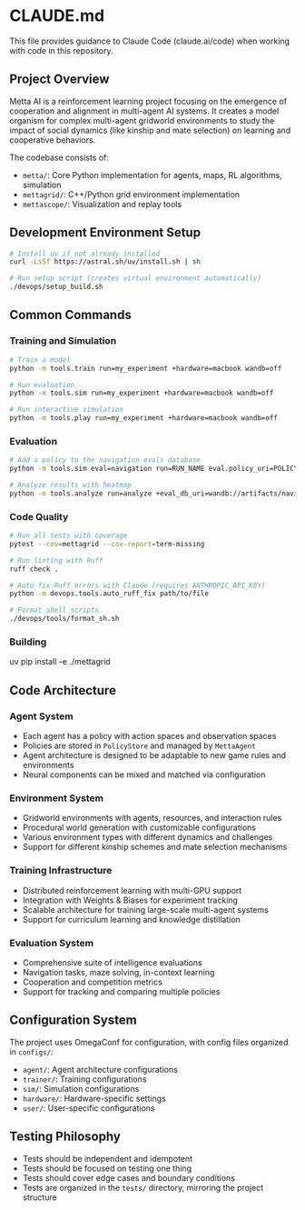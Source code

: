 # CLAUDE.md

This file provides guidance to Claude Code (claude.ai/code) when working with code in this repository.

## Project Overview

Metta AI is a reinforcement learning project focusing on the emergence of cooperation and alignment in multi-agent AI systems. It creates a model organism for complex multi-agent gridworld environments to study the impact of social dynamics (like kinship and mate selection) on learning and cooperative behaviors.

The codebase consists of:
- `metta/`: Core Python implementation for agents, maps, RL algorithms, simulation
- `mettagrid/`: C++/Python grid environment implementation
- `mettascope/`: Visualization and replay tools

## Development Environment Setup

```bash
# Install uv if not already installed
curl -LsSf https://astral.sh/uv/install.sh | sh

# Run setup script (creates virtual environment automatically)
./devops/setup_build.sh

```

## Common Commands

### Training and Simulation

```bash
# Train a model
python -m tools.train run=my_experiment +hardware=macbook wandb=off

# Run evaluation
python -m tools.sim run=my_experiment +hardware=macbook wandb=off

# Run interactive simulation
python -m tools.play run=my_experiment +hardware=macbook wandb=off
```

### Evaluation

```bash
# Add a policy to the navigation evals database
python -m tools.sim eval=navigation run=RUN_NAME eval.policy_uri=POLICY_URI +eval_db_uri=wandb://artifacts/navigation_db

# Analyze results with heatmap
python -m tools.analyze run=analyze +eval_db_uri=wandb://artifacts/navigation_db analyzer.policy_uri=POLICY_URI
```

### Code Quality

```bash
# Run all tests with coverage
pytest --cov=mettagrid --cov-report=term-missing

# Run linting with Ruff
ruff check .

# Auto-fix Ruff errors with Claude (requires ANTHROPIC_API_KEY)
python -m devops.tools.auto_ruff_fix path/to/file

# Format shell scripts
./devops/tools/format_sh.sh
```

### Building

uv pip install -e ./mettagrid

## Code Architecture

### Agent System

- Each agent has a policy with action spaces and observation spaces
- Policies are stored in `PolicyStore` and managed by `MettaAgent`
- Agent architecture is designed to be adaptable to new game rules and environments
- Neural components can be mixed and matched via configuration

### Environment System

- Gridworld environments with agents, resources, and interaction rules
- Procedural world generation with customizable configurations
- Various environment types with different dynamics and challenges
- Support for different kinship schemes and mate selection mechanisms

### Training Infrastructure

- Distributed reinforcement learning with multi-GPU support
- Integration with Weights & Biases for experiment tracking
- Scalable architecture for training large-scale multi-agent systems
- Support for curriculum learning and knowledge distillation

### Evaluation System

- Comprehensive suite of intelligence evaluations
- Navigation tasks, maze solving, in-context learning
- Cooperation and competition metrics
- Support for tracking and comparing multiple policies

## Configuration System

The project uses OmegaConf for configuration, with config files organized in `configs/`:

- `agent/`: Agent architecture configurations
- `trainer/`: Training configurations
- `sim/`: Simulation configurations
- `hardware/`: Hardware-specific settings
- `user/`: User-specific configurations

## Testing Philosophy

- Tests should be independent and idempotent
- Tests should be focused on testing one thing
- Tests should cover edge cases and boundary conditions
- Tests are organized in the `tests/` directory, mirroring the project structure

